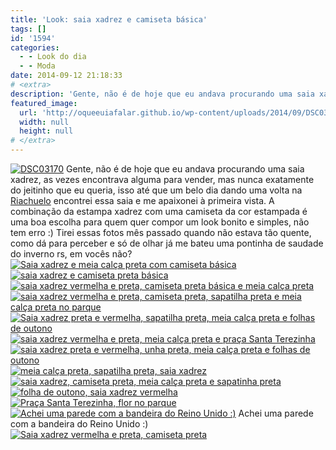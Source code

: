 ```yaml
---
title: 'Look: saia xadrez e camiseta básica'
tags: []
id: '1594'
categories:
  - - Look do dia
  - - Moda
date: 2014-09-12 21:18:33
# <extra>
description: 'Gente, não é de hoje que eu andava procurando uma saia xadrez, as vezes encontrava alguma para vender, mas nunca exatamente do jeitinho que eu queria, isso até que um belo dia dando uma volta na Riachuelo encontrei essa saia e me apaixonei à primeira vista. A combinação da estampa xadrez com uma camiseta da cor estampada é uma boa escolha para quem quer compor um look bonito e simples, não tem erro 🙂 Tirei essas fotos mês passado quando não estava tão quente, como dá para perceber e só de olhar já me bateu uma pontinha de saudade do inverno rs, em vocês não?'
featured_image: 
  url: 'http://oqueeuiafalar.github.io/wp-content/uploads/2014/09/DSC03170.jpg'
  width: null
  height: null
# </extra>
---
```


[![DSC03170](/wp-content/uploads/2014/09/DSC03170.jpg)](/wp-content/uploads/2014/09/DSC03170.jpg) Gente, não é de hoje que eu andava procurando uma saia xadrez, as vezes encontrava alguma para vender, mas nunca exatamente do jeitinho que eu queria, isso até que um belo dia dando uma volta na [Riachuelo](http://riachuelo.com.br/ "Loja Riachuelo, saia xadrez ") encontrei essa saia e me apaixonei à primeira vista. A combinação da estampa xadrez com uma camiseta da cor estampada é uma boa escolha para quem quer compor um look bonito e simples, não tem erro :) Tirei essas fotos mês passado quando não estava tão quente, como dá para perceber e só de olhar já me bateu uma pontinha de saudade do inverno rs, em vocês não? [![Saia xadrez e meia calça preta com camiseta básica ](/wp-content/uploads/2014/09/DSC03167.jpg)](/wp-content/uploads/2014/09/DSC03167.jpg)[![saia xadrez e camiseta preta básica ](/wp-content/uploads/2014/09/DSC03173.jpg)](/wp-content/uploads/2014/09/DSC03173.jpg)[![saia xadrez vermelha e preta, camiseta preta básica e meia calça preta](/wp-content/uploads/2014/09/DSC03174.jpg)](/wp-content/uploads/2014/09/DSC03174.jpg)[![saia xadrez vermelha e preta, camiseta preta, sapatilha preta e meia calça preta no parque](/wp-content/uploads/2014/09/DSC03179.jpg)](/wp-content/uploads/2014/09/DSC03179.jpg)[![Saia xadrez preta e vermelha, sapatilha preta, meia calça preta e folhas de outono ](/wp-content/uploads/2014/09/DSC03177.jpg)](/wp-content/uploads/2014/09/DSC03177.jpg) [![saia xadrez vermelha e preta, meia calça preta e praça Santa Terezinha ](/wp-content/uploads/2014/09/DSC03168.jpg)](/wp-content/uploads/2014/09/DSC03168.jpg)[![saia xadrez preta e vermelha, unha preta, meia calça preta e folhas de outono ](/wp-content/uploads/2014/09/DSC03180.jpg)](/wp-content/uploads/2014/09/DSC03180.jpg)[![meia calça preta, sapatilha preta, saia xadrez ](/wp-content/uploads/2014/09/DSC03171.jpg)](/wp-content/uploads/2014/09/DSC03171.jpg) [![saia xadrez, camiseta preta, meia calça preta e sapatinha preta ](/wp-content/uploads/2014/09/DSC03172.jpg)](/wp-content/uploads/2014/09/DSC03172.jpg)[![folha de outono, saia xadrez vermelha ](/wp-content/uploads/2014/09/DSC03181.jpg)](/wp-content/uploads/2014/09/DSC03181.jpg)[![Praça Santa Terezinha, flor no parque ](/wp-content/uploads/2014/09/DSC03185.jpg)](/wp-content/uploads/2014/09/DSC03185.jpg) [![Achei uma parede com a bandeira do Reino Unido :)](/wp-content/uploads/2014/09/DSC03186-sem-quadrado.jpg)](/wp-content/uploads/2014/09/DSC03186-sem-quadrado.jpg) Achei uma parede com a bandeira do Reino Unido :) [![Saia xadrez vermelha e preta, camiseta preta ](/wp-content/uploads/2014/09/DSC03166.jpg)](/wp-content/uploads/2014/09/DSC03166.jpg)
